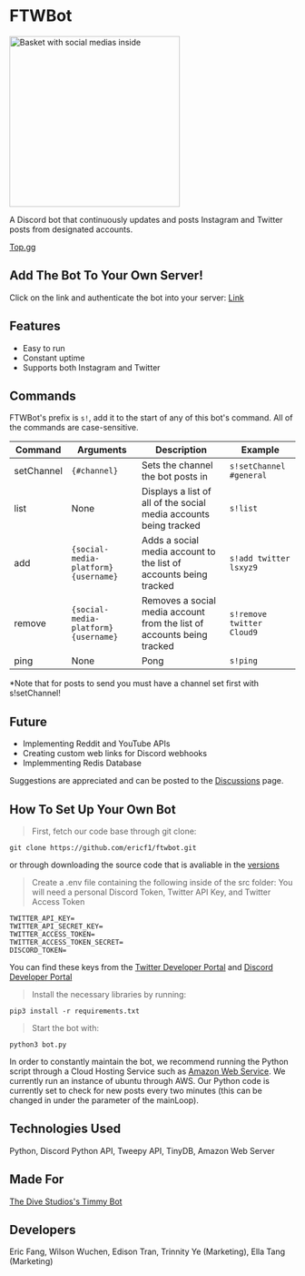 # FTWBot

<img src="https://user-images.githubusercontent.com/89803837/160317016-a68164d4-a6fa-4fc4-8957-db3093f65c73.png" alt="Basket with social medias inside" width=300rem height=300rem>

A Discord bot that continuously updates and posts Instagram and Twitter posts from designated accounts.

[Top.gg](https://top.gg/bot/952690377104719964)

Add The Bot To Your Own Server!
---
Click on the link and authenticate the bot into your server:
[Link](https://discord.com/api/oauth2/authorize?client_id=952690377104719964&permissions=517543905344&scope=bot)

Features
---
- Easy to run
- Constant uptime
- Supports both Instagram and Twitter

Commands
---
FTWBot's prefix is ``s!``, add it to the start of any of this bot's command. All of the commands are case-sensitive.

| Command | Arguments | Description | Example |
|---------|-----------|-------------|---------|
| setChannel | ``{#channel}`` | Sets the channel the bot posts in | ``s!setChannel #general``|
| list | None | Displays a list of all of the social media accounts being tracked | ``s!list``|
| add |``{social-media-platform} {username}`` | Adds a social media account to the list of accounts being tracked | ``s!add twitter lsxyz9`` | 
| remove | ``{social-media-platform} {username}`` | Removes a social media account from the list of accounts being tracked | ``s!remove twitter Cloud9``|
| ping | None | Pong | ``s!ping`` |

*Note that for posts to send you must have a channel set first with s!setChannel!

Future
---
- Implementing Reddit and YouTube APIs
- Creating custom web links for Discord webhooks
- Implemmenting Redis Database


Suggestions are appreciated and can be posted to the [Discussions](https://github.com/ericf1/ftwbot/discussions) page.

How To Set Up Your Own Bot
---
>First, fetch our code base through git clone:
```
git clone https://github.com/ericf1/ftwbot.git
```
or through downloading the source code that is avaliable in the [versions](https://github.com/ericf1/ftwbot/releases)

>Create a .env file containing the following inside of the src folder:
You will need a personal Discord Token, Twitter API Key, and Twitter Access Token
```
TWITTER_API_KEY=
TWITTER_API_SECRET_KEY=
TWITTER_ACCESS_TOKEN=
TWITTER_ACCESS_TOKEN_SECRET=
DISCORD_TOKEN=
```
You can find these keys from the [Twitter Developer Portal](https://developer.twitter.com/en/portal/petition/essential/basic-info) and [Discord Developer Portal](https://discord.com/developers/docs/intro)

>Install the necessary libraries by running:
```
pip3 install -r requirements.txt
```

>Start the bot with:
```
python3 bot.py
```

In order to constantly maintain the bot, we recommend running the Python script through a Cloud Hosting Service such as [Amazon Web Service](https://aws.amazon.com/). We currently run an instance of ubuntu through AWS. Our Python code is currently set to check for new posts every two minutes (this can be changed in under the parameter of the mainLoop).

Technologies Used
---
Python, Discord Python API, Tweepy API, TinyDB, Amazon Web Server

Made For
---
[The Dive Studios's Timmy Bot](https://www.divestudios.io/)

Developers
---
Eric Fang, Wilson Wuchen, Edison Tran, Trinnity Ye (Marketing), Ella Tang (Marketing)
